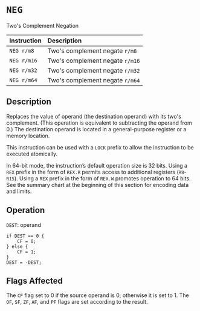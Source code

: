 # `NEG`
Two's Complement Negation

| Instruction | Description                     |
| :---------- | :------------------------------ |
| `NEG r/m8`  | Two's complement negate `r/m8`  |
| `NEG r/m16` | Two's complement negate `r/m16` |
| `NEG r/m32` | Two's complement negate `r/m32` |
| `NEG r/m64` | Two's complement negate `r/m64` |

## Description
Replaces the value of operand (the destination operand) with its two's complement. (This operation is equivalent to subtracting the operand from 0.) The destination operand is located in a general-purpose register or a memory location.

This instruction can be used with a `LOCK` prefix to allow the instruction to be executed atomically.

In 64-bit mode, the instruction’s default operation size is 32 bits. Using a `REX` prefix in the form of `REX.R` permits access to additional registers (`R8`-`R15`). Using a `REX` prefix in the form of `REX.W` promotes operation to 64 bits. See the summary chart at the beginning of this section for encoding data and limits.

## Operation
`DEST`: operand
```rust,ignore
if DEST == 0 {
    CF = 0;
} else {
    CF = 1;
}
DEST = -DEST;
```

## Flags Affected
The `CF` flag set to 0 if the source operand is 0; otherwise it is set to 1. The `OF`, `SF`, `ZF`, `AF`, and `PF` flags are set according to the result.
